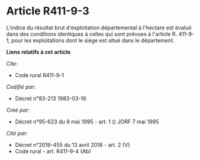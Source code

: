 # Article R411-9-3

L'indice du résultat brut d'exploitation départemental à l'hectare est évalué dans des conditions identiques à celles qui
sont prévues à l'article R. 411-9-1, pour les exploitations dont le siège est situé dans le département.

**Liens relatifs à cet article**

_Cite_:

  - Code rural R411-9-1

_Codifié par_:

  - Décret n°83-213 1983-03-16

_Créé par_:

  - Décret n°95-623 du 6 mai 1995 - art. 1 () JORF 7 mai 1995

_Cité par_:

  - Décret n°2016-455 du 13 avril 2016 - art. 2 (V)
  - Code rural - art. R411-9-4 (Ab)
